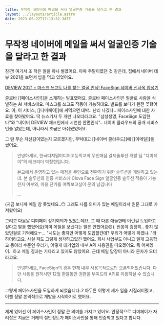 ```yaml
---
title: 무작정 네이버에 메일을 써서 얼굴인증 기술을 달라고 한 결과
layout: ../layouts/article.astro
date: 2023-06-22T17:13:52.347Z
---
```


# 무작정 네이버에 메일을 써서 얼굴인증 기술을 달라고 한 결과

잠깐! 여기서 또 작은 일을 하나 벌였어요. 아마 주말이였던 것 같은데, 집에서 네이버 데뷰 2021을 보면서 밥을 먹고 있었어요.

[DEVIEW 2021 :: 마스크 쓰고도 나를 찾는 얼굴 인식! FaceSign 네이버 신사옥 입성기](https://deview.kr/2021/sessions/522)

클로바 [[페이스사인]]을 소개하는 발표였어요. 클로바 페이스사인은 얼굴로 사람을 식별하는 AI 서비스에요. 마스크를 쓰고도 작동이 가능하대요. 발표를 보다가 완전 꽂혔어요. 아, 이 서비스, [[디미페이]]에 써먹으면 대박.. 난리 나겠다.. 페이스사인에 대한 자료를 찾아봤어요. 딱 뉴스기사 두 개만 나오더라고요. "삼성생명, FaceSign 도입한다"와 "네이버 DEVIEW 체크인에서 시연한 안면인식".. 네이버 클라우드의 공개 서비스인줄 알았는데, 아니라서 조금은 아쉬웠었어요.

그 땐 무슨 자신감이였는지 모르겠지만, 무턱대고 [[네이버 클라우드]]에 [[이메일]]을 썼어요.

> 안녕하세요, 한국디지털미디어고등학교의 무인매점 결제솔루션 개발 팀 "디미페이"의 테크리더 박정한입니다.
>
> 본교에서 운영하고 있는 매점을 무인으로 전환하기 위한 솔루션을 개발하고 있는데. 본 솔루션의 인증 서비스에 Clova Face Sign 얼굴인증 솔루션 적용이 가능한지 여부와, 이용 단가를 여쭤보고싶어 문의 남깁니다
>
> …

(지금 보니까 메일 참 못썼네요..😶 그래도 나름 의미가 있는 메일이라서 원문 그대로 가져왔어요)

그리고 다음날 디미페이 정기회의가 있었는데요, 그 때 다른 애들한테 이런걸 도입하고싶다고 말을 했었어요(이미 메일을 보냈다는 말은 안했어요😊). 반응이 굉장히.. 좋지 않았던걸로 기억해요ㅜ… "시도는 좋지만 어떻게 도입할건데? 우리가 어떻게 하겠냐.."라 하더라고요. 사실 저도 그렇게 생각하고있긴 했어요. 회사 사업부도 아니고 일개 고등학교 동아리 수준인 우리가, 어떻게 대기업의 내부 API 사용권을 따오겠어요. 뭐 어쩌겠어.. 하고 메일 결과는 기다리고 있지도 않았어요. 근데 메일 답장이 아니라 문자가 오더라고요.

> 안녕하세요, FaceSign의 경우 현재 내부 사용목적으로만 오픈되어있습니다. 다만 사용을 원하시면 12월 한달동안 권한을 부여드려 API로 이용하실 수 있습니다.

그렇게 페이스사인을 도입하게 되었습니다..? 아무튼 이렇게 제가 일을 저질러버렸고, 이젠 정말 본격적으로 개발을 시작하기로 했어요.

---

제게 있어선 이 페이스사인이 정말 큰 의미를 가지고 있어요. 안정적으로 디미페이가 자리잡은 지금은 거래의 절반정도가 페이스사인을 통해 인증되고 있다고 합니다.
